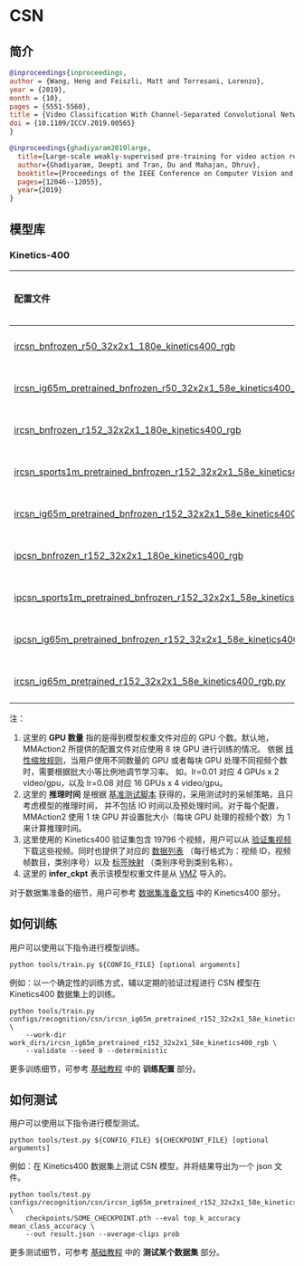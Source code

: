 # CSN

## 简介

<!-- [ALGORITHM] -->

```BibTeX
@inproceedings{inproceedings,
author = {Wang, Heng and Feiszli, Matt and Torresani, Lorenzo},
year = {2019},
month = {10},
pages = {5551-5560},
title = {Video Classification With Channel-Separated Convolutional Networks},
doi = {10.1109/ICCV.2019.00565}
}
```

<!-- [OTHERS] -->

```BibTeX
@inproceedings{ghadiyaram2019large,
  title={Large-scale weakly-supervised pre-training for video action recognition},
  author={Ghadiyaram, Deepti and Tran, Du and Mahajan, Dhruv},
  booktitle={Proceedings of the IEEE Conference on Computer Vision and Pattern Recognition},
  pages={12046--12055},
  year={2019}
}
```

## 模型库

### Kinetics-400

| 配置文件                                                                                                                                                             |  分辨率  | GPU 数量 | 主干网络  |  预训练  | top1 准确率 | top5 准确率 | 推理时间 (video/s) | GPU 显存占用 (M) |                                                                                                                                                                                       ckpt                                                                                                                                                                                       |                                                                        log                                                                         |                                                                           json                                                                           |
| :------------------------------------------------------------------------------------------------------------------------------------------------------------------- | :------: | :------: | :-------: | :------: | :---------: | :---------: | :----------------: | :--------------: | :------------------------------------------------------------------------------------------------------------------------------------------------------------------------------------------------------------------------------------------------------------------------------------------------------------------------------------------------------------------------------: | :------------------------------------------------------------------------------------------------------------------------------------------------: | :------------------------------------------------------------------------------------------------------------------------------------------------------: |
| [ircsn_bnfrozen_r50_32x2x1_180e_kinetics400_rgb](/configs/recognition/csn/ircsn_bnfrozen_r50_32x2x1_180e_kinetics400_rgb.py)                                         | 短边 320 |    x     | ResNet50  |   None   |    73.6     |    91.3     |         x          |        x         |                                                                                               [ckpt](https://download.openmmlab.com/mmaction/recognition/csn/ircsn_bnfrozen_r50_32x2x1_180e_kinetics400_rgb/ircsn_bnfrozen_r50_32x2x1_180e_kinetics400_rgb_20210618-4e29e2e8.pth)                                                                                                |         [log](https://download.openmmlab.com/mmaction/recognition/csn/ircsn_bnfrozen_r50_32x2x1_180e_kinetics400_rgb/20210618_182414.log)          |         [json](https://download.openmmlab.com/mmaction/recognition/csn/ircsn_bnfrozen_r50_32x2x1_180e_kinetics400_rgb/20210618_182414.log.json)          |
| [ircsn_ig65m_pretrained_bnfrozen_r50_32x2x1_58e_kinetics400_rgb](/configs/recognition/csn/ircsn_ig65m_pretrained_bnfrozen_r50_32x2x1_58e_kinetics400_rgb.py)         | 短边 320 |    x     | ResNet50  |  IG65M   |    79.0     |    94.2     |         x          |        x         |                                                                                                            [infer_ckpt](https://download.openmmlab.com/mmaction/recognition/csn/vmz/vmz_ircsn_ig65m_pretrained_r50_32x2x1_58e_kinetics400_rgb_20210617-86d33018.pth)                                                                                                             |                                                                         x                                                                          |                                                                            x                                                                             |
| [ircsn_bnfrozen_r152_32x2x1_180e_kinetics400_rgb](/configs/recognition/csn/ircsn_bnfrozen_r152_32x2x1_180e_kinetics400_rgb.py)                                       | 短边 320 |    x     | ResNet152 |   None   |    76.5     |    92.1     |         x          |        x         |                                                                                                             [infer_ckpt](https://download.openmmlab.com/mmaction/recognition/csn/vmz/vmz_ircsn_from_scratch_r152_32x2x1_180e_kinetics400_rgb_20210617-5c933ae1.pth)                                                                                                              |                                                                         x                                                                          |                                                                            x                                                                             |
| [ircsn_sports1m_pretrained_bnfrozen_r152_32x2x1_58e_kinetics400_rgb](/configs/recognition/csn/ircsn_sports1m_pretrained_bnfrozen_r152_32x2x1_58e_kinetics400_rgb.py) | 短边 320 |    x     | ResNet152 | Sports1M |    78.2     |    93.0     |         x          |        x         |                                                                                                          [infer_ckpt](https://download.openmmlab.com/mmaction/recognition/csn/vmz/vmz_ircsn_sports1m_pretrained_r152_32x2x1_58e_kinetics400_rgb_20210617-b9b10241.pth)                                                                                                           |                                                                         x                                                                          |                                                                            x                                                                             |
| [ircsn_ig65m_pretrained_bnfrozen_r152_32x2x1_58e_kinetics400_rgb.py](/configs/recognition/csn/ircsn_ig65m_pretrained_bnfrozen_r152_32x2x1_58e_kinetics400_rgb.py)    | 短边 320 |   8x4    | ResNet152 |  IG65M   | 82.76/82.6  | 95.68/95.3  |         x          |       8516       | [ckpt](https://download.openmmlab.com/mmaction/recognition/csn/ircsn_ig65m_pretrained_bnfrozen_r152_32x2x1_58e_kinetics400_rgb/ircsn_ig65m_pretrained_bnfrozen_r152_32x2x1_58e_kinetics400_rgb_20200812-9037a758.pth)/[infer_ckpt](https://download.openmmlab.com/mmaction/recognition/csn/vmz/vmz_ircsn_ig65m_pretrained_r152_32x2x1_58e_kinetics400_rgb_20210617-e63ee1bd.pth) | [log](https://download.openmmlab.com/mmaction/recognition/csn/ircsn_ig65m_pretrained_bnfrozen_r152_32x2x1_58e_kinetics400_rgb/20200809_053132.log) | [json](https://download.openmmlab.com/mmaction/recognition/csn/ircsn_ig65m_pretrained_bnfrozen_r152_32x2x1_58e_kinetics400_rgb/20200809_053132.log.json) |
| [ipcsn_bnfrozen_r152_32x2x1_180e_kinetics400_rgb](/configs/recognition/csn/ipcsn_bnfrozen_r152_32x2x1_180e_kinetics400_rgb.py)                                       | 短边 320 |    x     | ResNet152 |   None   |    77.8     |    92.8     |         x          |        x         |                                                                                                             [infer_ckpt](https://download.openmmlab.com/mmaction/recognition/csn/vmz/vmz_ipcsn_from_scratch_r152_32x2x1_180e_kinetics400_rgb_20210617-d565828d.pth)                                                                                                              |                                                                         x                                                                          |                                                                            x                                                                             |
| [ipcsn_sports1m_pretrained_bnfrozen_r152_32x2x1_58e_kinetics400_rgb](/configs/recognition/csn/ipcsn_sports1m_pretrained_bnfrozen_r152_32x2x1_58e_kinetics400_rgb.py) | 短边 320 |    x     | ResNet152 | Sports1M |    78.8     |    93.5     |         x          |        x         |                                                                                                          [infer_ckpt](https://download.openmmlab.com/mmaction/recognition/csn/vmz/vmz_ipcsn_sports1m_pretrained_r152_32x2x1_58e_kinetics400_rgb_20210617-3367437a.pth)                                                                                                           |                                                                         x                                                                          |                                                                            x                                                                             |
| [ipcsn_ig65m_pretrained_bnfrozen_r152_32x2x1_58e_kinetics400_rgb](/configs/recognition/csn/ipcsn_ig65m_pretrained_bnfrozen_r152_32x2x1_58e_kinetics400_rgb.py)       | 短边 320 |    x     | ResNet152 |  IG65M   |    82.5     |    95.3     |         x          |        x         |                                                                                                            [infer_ckpt](https://download.openmmlab.com/mmaction/recognition/csn/vmz/vmz_ipcsn_ig65m_pretrained_r152_32x2x1_58e_kinetics400_rgb_20210617-c3be9793.pth)                                                                                                            |                                                                         x                                                                          |                                                                            x                                                                             |
| [ircsn_ig65m_pretrained_r152_32x2x1_58e_kinetics400_rgb.py](/configs/recognition/csn/ircsn_ig65m_pretrained_r152_32x2x1_58e_kinetics400_rgb.py)                      | 短边 320 |   8x4    | ResNet152 |  IG65M   |    80.14    |    94.93    |         x          |       8517       |                                                                                       [ckpt](https://download.openmmlab.com/mmaction/recognition/csn/ircsn_ig65m_pretrained_r152_32x2x1_58e_kinetics400_rgb/ircsn_ig65m_pretrained_r152_32x2x1_58e_kinetics400_rgb_20200803-fc66ce8d.pth)                                                                                        |     [log](https://download.openmmlab.com/mmaction/recognition/csn/ircsn_ig65m_pretrained_r152_32x2x1_58e_kinetics400_rgb/20200728_031952.log)      |     [json](https://download.openmmlab.com/mmaction/recognition/csn/ircsn_ig65m_pretrained_r152_32x2x1_58e_kinetics400_rgb/20200728_031952.log.json)      |

注：

1. 这里的 **GPU 数量** 指的是得到模型权重文件对应的 GPU 个数。默认地，MMAction2 所提供的配置文件对应使用 8 块 GPU 进行训练的情况。
   依据 [线性缩放规则](https://arxiv.org/abs/1706.02677)，当用户使用不同数量的 GPU 或者每块 GPU 处理不同视频个数时，需要根据批大小等比例地调节学习率。
   如，lr=0.01 对应 4 GPUs x 2 video/gpu，以及 lr=0.08 对应 16 GPUs x 4 video/gpu。
2. 这里的 **推理时间** 是根据 [基准测试脚本](/tools/analysis/benchmark.py) 获得的，采用测试时的采帧策略，且只考虑模型的推理时间，
   并不包括 IO 时间以及预处理时间。对于每个配置，MMAction2 使用 1 块 GPU 并设置批大小（每块 GPU 处理的视频个数）为 1 来计算推理时间。
3. 这里使用的 Kinetics400 验证集包含 19796 个视频，用户可以从 [验证集视频](https://mycuhk-my.sharepoint.com/:u:/g/personal/1155136485_link_cuhk_edu_hk/EbXw2WX94J1Hunyt3MWNDJUBz-nHvQYhO9pvKqm6g39PMA?e=a9QldB) 下载这些视频。同时也提供了对应的 [数据列表](https://download.openmmlab.com/mmaction/dataset/k400_val/kinetics_val_list.txt) （每行格式为：视频 ID，视频帧数目，类别序号）以及 [标签映射](https://download.openmmlab.com/mmaction/dataset/k400_val/kinetics_class2ind.txt) （类别序号到类别名称）。
4. 这里的 **infer_ckpt** 表示该模型权重文件是从 [VMZ](https://github.com/facebookresearch/VMZ) 导入的。

对于数据集准备的细节，用户可参考 [数据集准备文档](/docs/zh_cn/data_preparation.md) 中的 Kinetics400 部分。

## 如何训练

用户可以使用以下指令进行模型训练。

```shell
python tools/train.py ${CONFIG_FILE} [optional arguments]
```

例如：以一个确定性的训练方式，辅以定期的验证过程进行 CSN 模型在 Kinetics400 数据集上的训练。

```shell
python tools/train.py configs/recognition/csn/ircsn_ig65m_pretrained_r152_32x2x1_58e_kinetics400_rgb.py \
    --work-dir work_dirs/ircsn_ig65m_pretrained_r152_32x2x1_58e_kinetics400_rgb \
    --validate --seed 0 --deterministic
```

更多训练细节，可参考 [基础教程](/docs/zh_cn/getting_started.md#训练配置) 中的 **训练配置** 部分。

## 如何测试

用户可以使用以下指令进行模型测试。

```shell
python tools/test.py ${CONFIG_FILE} ${CHECKPOINT_FILE} [optional arguments]
```

例如：在 Kinetics400 数据集上测试 CSN 模型，并将结果导出为一个 json 文件。

```shell
python tools/test.py configs/recognition/csn/ircsn_ig65m_pretrained_r152_32x2x1_58e_kinetics400_rgb.py \
    checkpoints/SOME_CHECKPOINT.pth --eval top_k_accuracy mean_class_accuracy \
    --out result.json --average-clips prob
```

更多测试细节，可参考 [基础教程](/docs/zh_cn/getting_started.md#测试某个数据集) 中的 **测试某个数据集** 部分。
